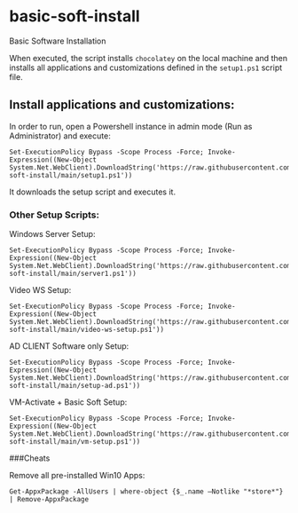 # basic-soft-install
Basic Software Installation

When executed, the script  installs `chocolatey` on the local machine and then installs all applications and customizations defined in the `setup1.ps1` script file.

## Install applications and customizations:
In order to run, open a Powershell instance in admin mode (Run as Administrator) and execute:

```console
Set-ExecutionPolicy Bypass -Scope Process -Force; Invoke-Expression((New-Object System.Net.WebClient).DownloadString('https://raw.githubusercontent.com/lde100/basic-soft-install/main/setup1.ps1'))
```

It downloads the setup script and executes it.

### Other Setup Scripts:
Windows Server Setup:

```console
Set-ExecutionPolicy Bypass -Scope Process -Force; Invoke-Expression((New-Object System.Net.WebClient).DownloadString('https://raw.githubusercontent.com/lde100/basic-soft-install/main/server1.ps1'))
```

Video WS Setup:

```console
Set-ExecutionPolicy Bypass -Scope Process -Force; Invoke-Expression((New-Object System.Net.WebClient).DownloadString('https://raw.githubusercontent.com/lde100/basic-soft-install/main/video-ws-setup.ps1'))
```

AD CLIENT Software only Setup:

```console
Set-ExecutionPolicy Bypass -Scope Process -Force; Invoke-Expression((New-Object System.Net.WebClient).DownloadString('https://raw.githubusercontent.com/lde100/basic-soft-install/main/setup-ad.ps1'))
```

VM-Activate + Basic Soft Setup:

```console
Set-ExecutionPolicy Bypass -Scope Process -Force; Invoke-Expression((New-Object System.Net.WebClient).DownloadString('https://raw.githubusercontent.com/lde100/basic-soft-install/main/vm-setup.ps1'))
```

###Cheats

Remove all pre-installed Win10 Apps:

```console
Get-AppxPackage -AllUsers | where-object {$_.name –Notlike "*store*"} | Remove-AppxPackage
```
